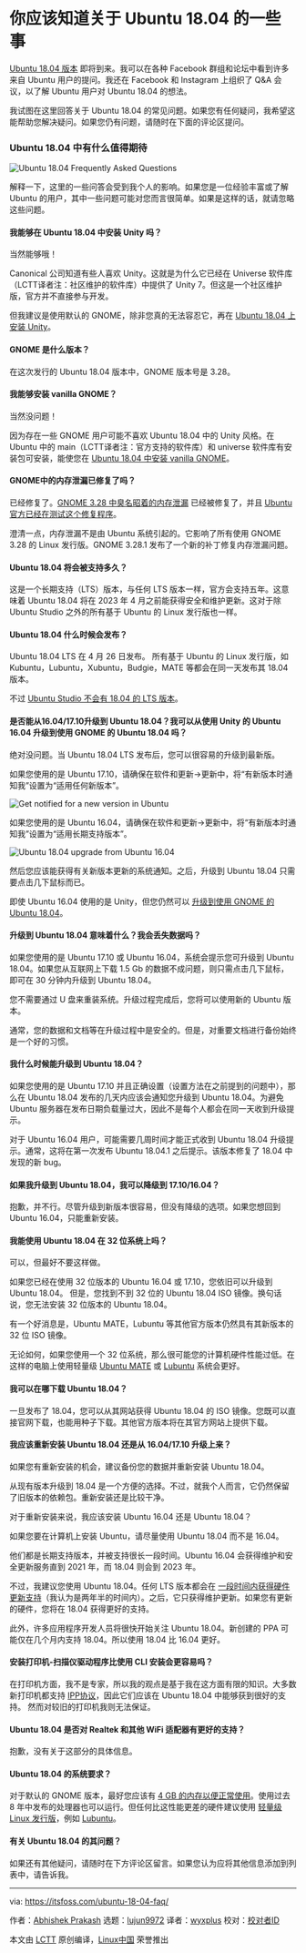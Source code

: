 你应该知道关于 Ubuntu 18.04 的一些事
======

[Ubuntu 18.04 版本][1] 即将到来。我可以在各种 Facebook 群组和论坛中看到许多来自 Ubuntu 用户的提问。我还在 Facebook 和 Instagram 上组织了 Q&A 会议，以了解 Ubuntu 用户对 Ubuntu 18.04 的想法。

我试图在这里回答关于 Ubuntu 18.04 的常见问题。如果您有任何疑问，我希望这能帮助您解决疑问。如果您仍有问题，请随时在下面的评论区提问。

### Ubuntu 18.04 中有什么值得期待

![Ubuntu 18.04 Frequently Asked Questions][2]

解释一下，这里的一些问答会受到我个人的影响。如果您是一位经验丰富或了解 Ubuntu 的用户，其中一些问题可能对您而言很简单。如果是这样的话，就请忽略这些问题。

#### 我能够在 Ubuntu 18.04 中安装 Unity 吗？

当然能够哦！

Canonical 公司知道有些人喜欢 Unity。这就是为什么它已经在 Universe 软件库（LCTT译者注：社区维护的软件库）中提供了 Unity 7。但这是一个社区维护版，官方并不直接参与开发。

但我建议是使用默认的 GNOME，除非您真的无法容忍它，再在 [Ubuntu 18.04 上安装 Unity][3]。

#### GNOME 是什么版本？

在这次发行的 Ubuntu 18.04 版本中，GNOME 版本号是 3.28。

#### 我能够安装 vanilla GNOME？

当然没问题！

因为存在一些 GNOME 用户可能不喜欢 Ubuntu 18.04 中的 Unity 风格。在 Ubuntu 中的 main（LCTT译者注：官方支持的软件库）和 universe 软件库有安装包可安装，能使您在 [Ubuntu 18.04 中安装 vanilla GNOME][4]。

#### GNOME中的内存泄漏已修复了吗？

已经修复了。[GNOME 3.28 中臭名昭着的内存泄漏][5] 已经被修复了，并且 [Ubuntu 官方已经在测试这个修复程序][6]。

澄清一点，内存泄漏不是由 Ubuntu 系统引起的。它影响了所有使用 GNOME 3.28 的 Linux 发行版。GNOME 3.28.1 发布了一个新的补丁修复内存泄漏问题。

#### Ubuntu 18.04 将会被支持多久？

这是一个长期支持（LTS）版本，与任何 LTS 版本一样，官方会支持五年。这意味着 Ubuntu 18.04 将在 2023 年 4 月之前能获得安全和维护更新。这对于除 Ubuntu Studio 之外的所有基于 Ubuntu 的 Linux 发行版也一样。

#### Ubuntu 18.04 什么时候会发布？

Ubuntu 18.04 LTS 在 4 月 26 日发布。 所有基于 Ubuntu 的 Linux 发行版，如 Kubuntu，Lubuntu，Xubuntu，Budgie，MATE 等都会在同一天发布其 18.04 版本。

不过 [Ubuntu Studio 不会有 18.04 的 LTS 版本][7]。

#### 是否能从16.04/17.10升级到 Ubuntu 18.04？我可以从使用 Unity 的 Ubuntu 16.04 升级到使用 GNOME 的 Ubuntu 18.04 吗？

绝对没问题。当 Ubuntu 18.04 LTS 发布后，您可以很容易的升级到最新版。

如果您使用的是 Ubuntu 17.10，请确保在软件和更新->更新中，将“有新版本时通知我”设置为“适用任何新版本”。


![Get notified for a new version in Ubuntu][8]

如果您使用的是 Ubuntu 16.04，请确保在软件和更新->更新中，将“有新版本时通知我”设置为“适用长期支持版本”。


![Ubuntu 18.04 upgrade from Ubuntu 16.04][9]

然后您应该能获得有关新版本更新的系统通知。之后，升级到 Ubuntu 18.04 只需要点击几下鼠标而已。

即使 Ubuntu 16.04 使用的是 Unity，但您仍然可以 [升级到使用 GNOME 的 Ubuntu 18.04][10]。


#### 升级到 Ubuntu 18.04 意味着什么？我会丢失数据吗？


如果您使用的是 Ubuntu 17.10 或 Ubuntu 16.04，系统会提示您可升级到 Ubuntu 18.04。如果您从互联网上下载 1.5 Gb 的数据不成问题，则只需点击几下鼠标，即可在 30 分钟内升级到 Ubuntu 18.04。

您不需要通过 U 盘来重装系统。升级过程完成后，您将可以使用新的 Ubuntu 版本。

通常，您的数据和文档等在升级过程中是安全的。但是，对重要文档进行备份始终是一个好的习惯。

#### 我什么时候能升级到 Ubuntu 18.04？

如果您使用的是 Ubuntu 17.10 并且正确设置（设置方法在之前提到的问题中），那么在 Ubuntu 18.04 发布的几天内应该会通知您升级到 Ubuntu 18.04。为避免 Ubuntu 服务器在发布日期负载量过大，因此不是每个人都会在同一天收到升级提示。

对于 Ubuntu 16.04 用户，可能需要几周时间才能正式收到 Ubuntu 18.04 升级提示。通常，这将在第一次发布 Ubuntu 18.04.1 之后提示。该版本修复了 18.04 中发现的新 bug。

#### 如果我升级到 Ubuntu 18.04，我可以降级到 17.10/16.04？

抱歉，并不行。尽管升级到新版本很容易，但没有降级的选项。如果您想回到 Ubuntu 16.04，只能重新安装。

#### 我能使用 Ubuntu 18.04 在 32 位系统上吗？

可以，但最好不要这样做。

如果您已经在使用 32 位版本的 Ubuntu 16.04 或 17.10，您依旧可以升级到 Ubuntu 18.04。 但是，您找到不到 32 位的 Ubuntu 18.04 ISO 镜像。换句话说，您无法安装 32 位版本的 Ubuntu 18.04。


有一个好消息是，Ubuntu MATE，Lubuntu 等其他官方版本仍然具有其新版本的 32 位 ISO 镜像。

无论如何，如果您使用一个 32 位系统，那么很可能您的计算机硬件性能过低。在这样的电脑上使用轻量级 [Ubuntu MATE][11] 或 [Lubuntu][12] 系统会更好。


#### 我可以在哪下载 Ubuntu 18.04？

一旦发布了 18.04，您可以从其网站获得 Ubuntu 18.04 的 ISO 镜像。您既可以直接官网下载，也能用种子下载。其他官方版本将在其官方网站上提供下载。


#### 我应该重新安装 Ubuntu 18.04 还是从 16.04/17.10 升级上来？

如果您有重新安装的机会，建议备份您的数据并重新安装 Ubuntu 18.04。

从现有版本升级到 18.04 是一个方便的选择。不过，就我个人而言，它仍然保留了旧版本的依赖包。重新安装还是比较干净。

对于重新安装来说，我应该安装 Ubuntu 16.04 还是 Ubuntu 18.04？

如果您要在计算机上安装 Ubuntu，请尽量使用 Ubuntu 18.04 而不是 16.04。

他们都是长期支持版本，并被支持很长一段时间。Ubuntu 16.04 会获得维护和安全更新服务直到 2021 年，而 18.04 则会到 2023 年。

不过，我建议您使用 Ubuntu 18.04。任何 LTS 版本都会在 [一段时间内获得硬件更新支持][13]（我认为是两年半的时间内）。之后，它只获得维护更新。如果您有更新的硬件，您将在 18.04 获得更好的支持。

此外，许多应用程序开发人员将很快开始关注 Ubuntu 18.04。新创建的 PPA 可能仅在几个月内支持 18.04。所以使用 18.04 比 16.04 更好。


#### 安装打印机-扫描仪驱动程序比使用 CLI 安装会更容易吗？

在打印机方面，我不是专家，所以我的观点是基于我在这方面有限的知识。大多数新打印机都支持 [IPP协议][14]，因此它们应该在 Ubuntu 18.04 中能够获到很好的支持。 然而对较旧的打印机我则无法保证。

#### Ubuntu 18.04 是否对 Realtek 和其他 WiFi 适配器有更好的支持？

抱歉，没有关于这部分的具体信息。

#### Ubuntu 18.04 的系统要求？


对于默认的 GNOME 版本，最好您应该有 [4 GB 的内存以便正常使用][15]。使用过去 8 年中发布的处理器也可以运行。但任何比这性能更差的硬件建议使用 [轻量级 Linux 发行版][16]，例如 [Lubuntu][12]。



#### 有关 Ubuntu 18.04 的其问题？

如果还有其他疑问，请随时在下方评论区留言。如果您认为应将其他信息添加到列表中，请告诉我。

--------------------------------------------------------------------------------

via: https://itsfoss.com/ubuntu-18-04-faq/

作者：[Abhishek Prakash][a]
选题：[lujun9972](https://github.com/lujun9972)
译者：[wyxplus](https://github.com/wyxplus)
校对：[校对者ID](https://github.com/校对者ID)

本文由 [LCTT](https://github.com/LCTT/TranslateProject) 原创编译，[Linux中国](https://linux.cn/) 荣誉推出

[a]:http://itsfoss.com/author/abhishek/
[1]:https://itsfoss.com/ubuntu-18-04-release-features/
[2]:https://4bds6hergc-flywheel.netdna-ssl.com/wp-content/uploads/2018/04/ubuntu-18-04-faq-800x450.png
[3]:https://itsfoss.com/use-unity-ubuntu-17-10/
[4]:https://itsfoss.com/vanilla-gnome-ubuntu/
[5]:https://feaneron.com/2018/04/20/the-infamous-gnome-shell-memory-leak/
[6]:https://community.ubuntu.com/t/help-test-memory-leak-fixes-in-18-04-lts/5251
[7]:https://www.omgubuntu.co.uk/2018/04/ubuntu-studio-plans-to-reboot
[8]:https://4bds6hergc-flywheel.netdna-ssl.com/wp-content/uploads/2018/03/upgrade-ubuntu-2.jpeg
[9]:https://4bds6hergc-flywheel.netdna-ssl.com/wp-content/uploads/2017/10/ubuntu-18-04-upgrade-settings-800x379.png
[10]:https://itsfoss.com/upgrade-ubuntu-version/
[11]:https://ubuntu-mate.org/
[12]:https://lubuntu.net/
[13]:https://www.ubuntu.com/info/release-end-of-life
[14]:https://www.pwg.org/ipp/everywhere.html
[15]:https://help.ubuntu.com/community/Installation/SystemRequirements
[16]:https://itsfoss.com/lightweight-linux-beginners/
